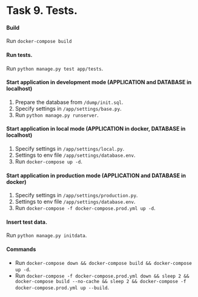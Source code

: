 # Task 9. Tests.

#### Build
Run `docker-compose build`

#### Run tests.
Run `python manage.py test app/tests`.

#### Start application in development mode (APPLICATION and DATABASE in localhost)
1. Prepare the database from `/dump/init.sql`.
2. Specify settings in `/app/settings/base.py`.
3. Run `python manage.py runserver`.

#### Start application in local mode (APPLICATION in docker, DATABASE in localhost)
1. Specify settings in `/app/settings/local.py`.
2. Settings to env file `/app/settings/database.env`.
3. Run `docker-compose up -d`.

#### Start application in production mode (APPLICATION and DATABASE in docker)
1. Specify settings in `/app/settings/production.py`.
2. Settings to env file `/app/settings/database.env`.
3. Run `docker-compose -f docker-compose.prod.yml up -d`.

#### Insert test data.
Run `python manage.py initdata`.

#### Commands
- Run `docker-compose down && docker-compose build && docker-compose up -d`.
- Run `docker-compose -f docker-compose.prod.yml down && sleep 2 && docker-compose build --no-cache && sleep 2 && docker-compose -f docker-compose.prod.yml up --build`.